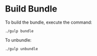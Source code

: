 # Build Bundle
 
To build the bundle, execute the command:

``` console
./gulp bundle
```

To unbundle: 

```
./gulp unbundle
```
